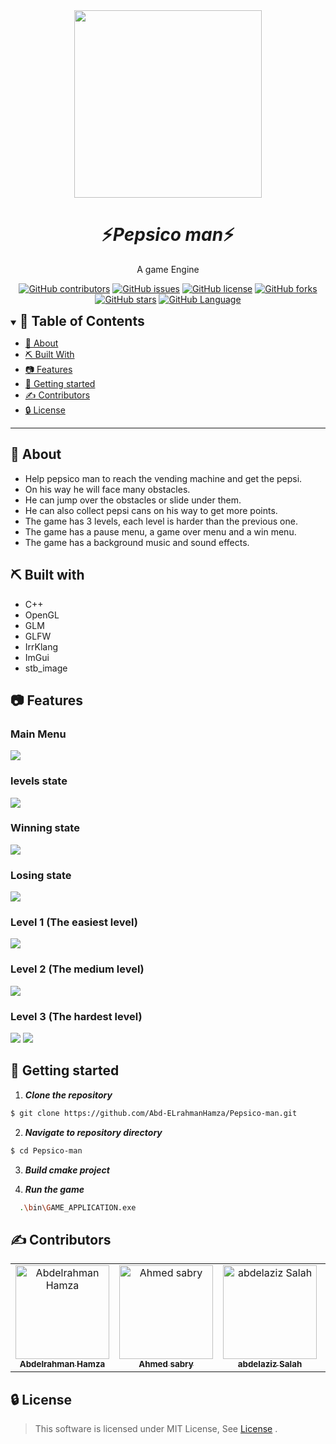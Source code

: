 <div align="center">
<img height="300" src="./images/banner.jpg">
</div>
<div align="center">
    <h1 align='center'>⚡️<i>Pepsico man</i>⚡️</h1>
    <p> A game Engine </p>
</div>

<div align="center">

[![GitHub contributors](https://img.shields.io/github/contributors/ImagesAbd-ELrahmanHamza/Pepsico-man)](https://github.com/ImagesAbd-ELrahmanHamza/Pepsico-man/contributors)
[![GitHub issues](https://img.shields.io/github/issues/ImagesAbd-ELrahmanHamza/Pepsico-man)](https://github.com/ImagesAbd-ELrahmanHamza/Pepsico-man/issues)
[![GitHub license](https://img.shields.io/github/license/ImagesAbd-ELrahmanHamza/Pepsico-man)](https://github.com/ImagesAbd-ELrahmanHamza/Pepsico-man/blob/master/LICENSE)
[![GitHub forks](https://img.shields.io/github/forks/ImagesAbd-ELrahmanHamza/Pepsico-man)](https://github.com/ImagesAbd-ELrahmanHamza/Pepsico-man/network)
[![GitHub stars](https://img.shields.io/github/stars/ImagesAbd-ELrahmanHamza/Pepsico-man)](https://github.com/ImagesAbd-ELrahmanHamza/Pepsico-man/stargazers)
[![GitHub Language](https://img.shields.io/github/languages/top/ImagesAbd-ELrahmanHamza/Pepsico-man)](https://img.shields.io/github/languages/count/ImagesAbd-ELrahmanHamza/Pepsico-man)

</div>

<details open="open">
<summary>
<h2 style="display:inline">📝 Table of Contents</h2>
</summary>

- [📑 About](#about)
- [⛏️ Built With](#built-with)
- [📷 Features](#features)
- [🏁 Getting started](#getting-started)
- [✍️ Contributors](#contributors)
- [🔒 License](#license)

</details>

---

## 📑 About

- Help pepsico man to reach the vending machine and get the pepsi.
- On his way he will face many obstacles.
- He can jump over the obstacles or slide under them.
- He can also collect pepsi cans on his way to get more points.
- The game has 3 levels, each level is harder than the previous one.
- The game has a pause menu, a game over menu and a win menu.
- The game has a background music and sound effects.


## ⛏️ Built with

- C++
- OpenGL
- GLM
- GLFW
- IrrKlang
- ImGui
- stb_image

## 📷 Features

### Main Menu

<img src="./images/main menu.jpg"/>

### levels state

<img src="./images/levels.png"/>

### Winning state

<img src="./images/win.png"/>

### Losing state

<img src="./images/lose.png"/>


### Level 1 (The easiest level)

<img src="./images/easy.png"/>

### Level 2 (The medium level)

<img src="./images/medium.png"/>

### Level 3 (The hardest level)

<img src="./images/hard.png"/>
<img src="./images/hard2.png"/>

## 🏁 Getting started

1. **_Clone the repository_**

```sh
$ git clone https://github.com/Abd-ELrahmanHamza/Pepsico-man.git
```

2. **_Navigate to repository directory_**

```sh
$ cd Pepsico-man
```

3. **_Build cmake project_**

4. **_Run the game_**

```sh
  .\bin\GAME_APPLICATION.exe
```


## ✍️ Contributors

<table>
  <tr>

<td align="center">
<a href="https://github.com/Abd-ELrahmanHamza" target="_black">
<img src="https://avatars.githubusercontent.com/u/68310502?v=4" width="150px;" alt="Abdelrahman Hamza"/><br /><sub><b>Abdelrahman Hamza</b></sub></a><br />
</td>

<td align="center">
<a href="https://github.com/Ahmedsabry11" target="_black">
<img src="https://avatars.githubusercontent.com/u/75908511?v=4" width="150px;" alt="Ahmed sabry"/><br /><sub><b>Ahmed sabry</b></sub></a><br />
</td>

<td align="center">
<a href="https://github.com/abdelazizSalah" target="_black">
<img src="https://avatars.githubusercontent.com/u/71516308?v=4" width="150px;" alt="abdelaziz Salah"/><br /><sub><b>abdelaziz Salah</b></sub></a><br />
</td>

<td align="center">
<a href="https://github.com/ahmedmadbouly186" target="_black">
<img src="https://avatars.githubusercontent.com/u/68310502?v=4" width="150px;" alt="ahmed madbouly"/><br /><sub><b>ahmed madbouly</b></sub></a><br />
</td>
</tr>
</table>

## 🔒 License <a name = "license"></a>

> This software is licensed under MIT License, See [License](https://github.com/ImagesAbd-ELrahmanHamza/Pepsico-man/blob/main/LICENSE) .
